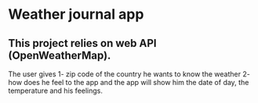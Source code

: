 
# Weather journal app

## This project relies on web API (OpenWeatherMap).

The user gives
1- zip code of the country he wants to know the weather
2- how does he feel
to the app and the app will show him the date of day, the temperature and his feelings. 
